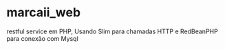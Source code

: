 # marcaii_web
restful service em PHP, Usando Slim para chamadas HTTP e RedBeanPHP para conexão com Mysql
